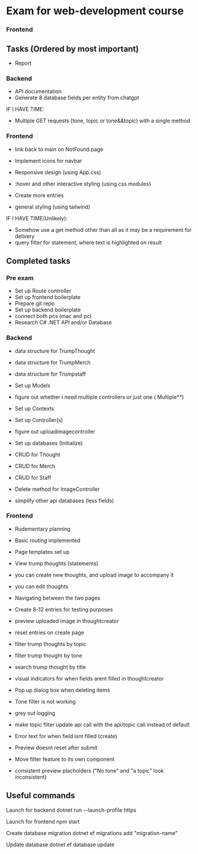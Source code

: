 # Exam for web-development course


### Frontend

## Tasks (Ordered by most important)
- Report

### Backend 
- API documentation
- Generate 8 database fields per entity from chatgpt

IF I HAVE TIME:
- Multiple GET requests (tone, topic or tone&&topic) with a single method

### Frontend
- link back to main on NotFound page

- Implement icons for navbar
- Responsive design (using App.css)
- :hover and other interactive styling (using css modules)
- Create more entries
- general styling (using tailwind) 

IF I HAVE TIME(Unlikely):
- Somehow use a get method other than all as it may be a requirement for delivery
- query filter for statement, where text is highlighted on result

## Completed tasks
### Pre exam
- Set up Route controller
- Set up frontend boilerplate
- Prepare git repo
- Set up backend boilerplate
- connect both pcs (mac and pc) 
- Research C# .NET API and/or Database

### Backend
- data structure for TrumpThought
- data structure for TrumpMerch
- data structure for Trumpstaff

- Set up Models

- figure out whether i need multiple controllers or just one ( Multiple**)

- Set up Contexts
- Set up Controller(s)
- figure out uploadimagecontroller
- Set up databases (Initialize)

- CRUD for Thought
- CRUD for Merch
- CRUD for Staff

- Delete method for ImageController
- simplify other api databases (less fields)

### Frontend
- Rudementary planning
- Basic routing implemented
- Page templates set up

- View trump thoughts (statements)
- you can create new thoughts, and upload image to accompany it
- you can edit thoughts
- Navigating between the two pages

- Create 8-12 entries for testing purposes
- preview uploaded image in thoughtcreator
- reset entries on create page
- filter trump thoughts by topic
- filter trump thought by tone
- search trump thought by title
- visual indicators for when fields arent filled in thoughtcreator

- Pop up dialog box when deleting items
- Tone filter is not working
- grey out logging 
- make topic filter update api call with the api/topic call instead of default
- Error text for when field isnt filled (create)
- Preview doesnt reset after submit
- Move filter feature to its own component
- consistent preview placholders ("No tone" and "a topic" look inconsistent)

## Useful commands

Launch for backend
    dotnet run --launch-profile https

Launch for frontend
    npm start

Create database migration
    dotnet ef migrations add "migration-name" 

Update database
    dotnet ef database update